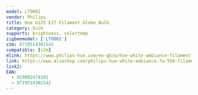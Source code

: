 ```yaml
---
model: LTO002
vendor: Philips
title: Hue G125 E27 Filament Globe Bulb
category: bulb
supports: brightness, colortemp
zigbeemodel: ['LTO002']
z2m: 8719514301542
compatible: [z2m]
mlink: https://www.philips-hue.com/en-gb/p/hue-white-ambiance-filament-1-pack-g125-e27-filament-globe/8719514301542
link: https://www.alzashop.com/philips-hue-white-ambiance-7w-550-filament-g125-e27-d6731018.htm
link2: 
EAN: 
  - 929002478101
  - 8719514301542
---
```

